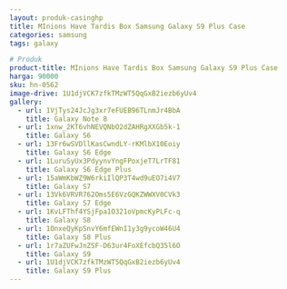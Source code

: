 ```yaml
---
layout: produk-casinghp
title: MInions Have Tardis Box Samsung Galaxy S9 Plus Case
categories: samsung
tags: galaxy

# Produk
product-title: MInions Have Tardis Box Samsung Galaxy S9 Plus Case
harga: 90000
sku: hn-0562
image-drive: 1U1djVCK7zfkTMzWT5QqGxB2iezb6yUv4
gallery:
  - url: 1VjTys24JcJg3xr7eFUEB96TLnmJr4BbA
    title: Galaxy Note 8
  - url: 1xnw_2KT6vhNEVQNbO2dZAHRgXXGb5k-1
    title: Galaxy S6
  - url: 13Fr6wSVDllKasCwndLY-rKMlbX10Eoiy
    title: Galaxy S6 Edge
  - url: 1LuruSyUx3PdyynvYngFPoxjeT7LrTF81
    title: Galaxy S6 Edge Plus
  - url: 15aWmKbWZ9W6rkiIlQP3T4wd9uEO7i4V7
    title: Galaxy S7
  - url: 13Vk6VRVR762Oms5E6VzGQKZWWXV0CVk3
    title: Galaxy S7 Edge
  - url: 1KvLFThf4YSjFpa1O321oVpmcKyPLFc-q
    title: Galaxy S8
  - url: 1OnxeQyKpSnvY6mfEWnI1y3g9ycoW46U4
    title: Galaxy S8 Plus
  - url: 1r7aZUFwJnZSF-D63ur4FoXEfcbQ35l6O
    title: Galaxy S9
  - url: 1U1djVCK7zfkTMzWT5QqGxB2iezb6yUv4
    title: Galaxy S9 Plus
---
```

